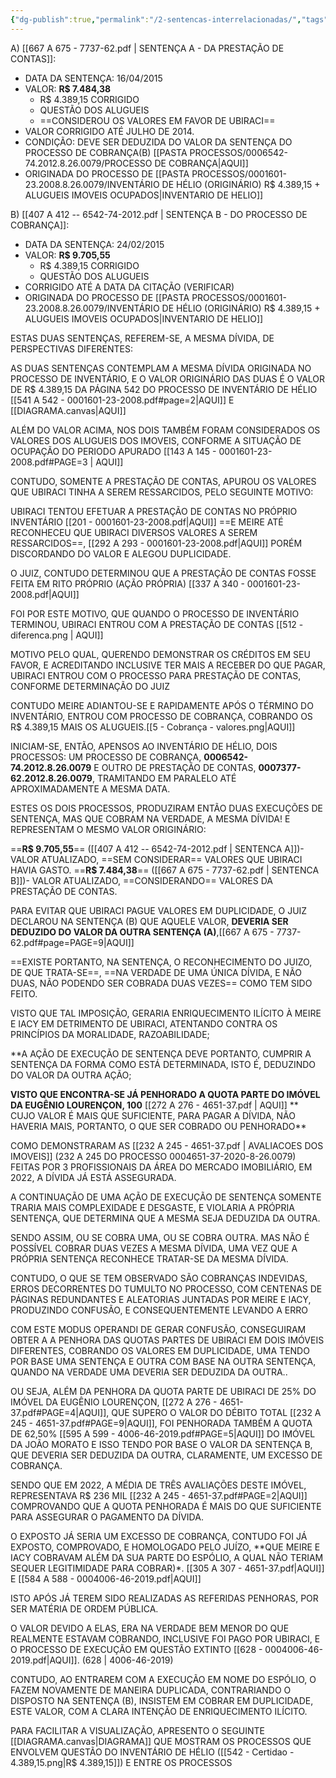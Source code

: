 ```yaml
---
{"dg-publish":true,"permalink":"/2-sentencas-interrelacionadas/","tags":["gardenEntry"]}
---
```


A) [[667 A 675 - 7737-62.pdf \| SENTENÇA A - DA PRESTAÇÃO DE CONTAS]]: 

- DATA DA SENTENÇA: 16/04/2015
- VALOR: **R$ 7.484,38** 
	- R$ 4.389,15 CORRIGIDO 
	- QUESTÃO DOS ALUGUEIS
	- ==CONSIDEROU OS VALORES EM FAVOR DE UBIRACI==
- VALOR CORRIGIDO ATÉ JULHO DE 2014.
- CONDIÇÃO: DEVE SER DEDUZIDA DO VALOR DA SENTENÇA DO PROCESSO DE COBRANÇA(B) [[PASTA PROCESSOS/0006542-74.2012.8.26.0079/PROCESSO DE COBRANÇA\|AQUI]]
- ORIGINADA DO PROCESSO DE [[PASTA PROCESSOS/0001601-23.2008.8.26.0079/INVENTÁRIO DE HÉLIO (ORIGINÁRIO) R$ 4.389,15 + ALUGUEIS IMOVEIS OCUPADOS\|INVENTARIO DE HELIO]]


B) [[407 A 412 -- 6542-74-2012.pdf \| SENTENÇA B - DO PROCESSO DE COBRANÇA]]:

- DATA DA SENTENÇA: 24/02/2015
- VALOR: **R$  9.705,55**
	- R$ 4.389,15 CORRIGIDO
	- QUESTÃO DOS ALUGUEIS
- CORRIGIDO ATÉ A DATA DA CITAÇÃO (VERIFICAR)
- ORIGINADA DO PROCESSO DE [[PASTA PROCESSOS/0001601-23.2008.8.26.0079/INVENTÁRIO DE HÉLIO (ORIGINÁRIO) R$ 4.389,15 + ALUGUEIS IMOVEIS OCUPADOS\|INVENTARIO DE HELIO]]


ESTAS DUAS SENTENÇAS, REFEREM-SE, A MESMA DÍVIDA, DE PERSPECTIVAS DIFERENTES:

AS DUAS SENTENÇAS CONTEMPLAM A MESMA DÍVIDA ORIGINADA NO PROCESSO DE INVENTÁRIO, E O VALOR ORIGINÁRIO DAS DUAS É O VALOR DE R$ 4.389,15 DA PÁGINA 542 DO PROCESSO DE INVENTÁRIO DE HÉLIO [[541 A 542 - 0001601-23-2008.pdf#page=2|AQUI]] E [[DIAGRAMA.canvas|AQUI]]

ALÉM DO VALOR ACIMA, NOS DOIS TAMBÉM FORAM CONSIDERADOS OS VALORES DOS ALUGUEIS DOS IMOVEIS, CONFORME A SITUAÇÃO DE OCUPAÇÃO DO PERIODO APURADO [[143 A 145 - 0001601-23-2008.pdf#PAGE=3 | AQUI]]

CONTUDO, SOMENTE A PRESTAÇÃO DE CONTAS, APUROU OS VALORES QUE UBIRACI TINHA A SEREM RESSARCIDOS, PELO SEGUINTE MOTIVO:

UBIRACI TENTOU EFETUAR A PRESTAÇÃO DE CONTAS NO PRÓPRIO INVENTÁRIO [[201 - 0001601-23-2008.pdf|AQUI]] ==E MEIRE ATÉ  RECONHECEU QUE UBIRACI  DIVERSOS VALORES A SEREM RESSARCIDOS==, [[292 A 293 - 0001601-23-2008.pdf|AQUI]] PORÉM DISCORDANDO DO VALOR E ALEGOU DUPLICIDADE.

O JUIZ, CONTUDO DETERMINOU QUE A PRESTAÇÃO DE CONTAS FOSSE FEITA EM RITO PRÓPRIO (AÇÃO PRÓPRIA) [[337 A 340 - 0001601-23-2008.pdf|AQUI]]

FOI POR ESTE MOTIVO, QUE QUANDO O PROCESSO DE INVENTÁRIO TERMINOU, UBIRACI ENTROU COM A PRESTAÇÃO DE CONTAS [[512 - diferenca.png \| AQUI]] 

MOTIVO PELO QUAL, QUERENDO DEMONSTRAR OS CRÉDITOS EM SEU FAVOR, E ACREDITANDO INCLUSIVE TER MAIS A RECEBER DO QUE PAGAR, UBIRACI ENTROU COM O PROCESSO PARA PRESTAÇÃO DE CONTAS, CONFORME DETERMINAÇÃO DO JUIZ

CONTUDO MEIRE ADIANTOU-SE E RAPIDAMENTE APÓS O TÉRMINO DO INVENTÁRIO, ENTROU COM PROCESSO DE COBRANÇA, COBRANDO OS R$ 4.389,15 MAIS OS ALUGUEIS.[[5 - Cobrança - valores.png|AQUI]]

INICIAM-SE, ENTÃO, APENSOS AO INVENTÁRIO DE HÉLIO, DOIS PROCESSOS: UM PROCESSO DE COBRANÇA, **0006542-74.2012.8.26.0079**  E OUTRO DE PRESTAÇÃO DE CONTAS, **0007377-62.2012.8.26.0079**, TRAMITANDO EM PARALELO ATÉ APROXIMADAMENTE A MESMA DATA.

ESTES OS DOIS PROCESSOS, PRODUZIRAM ENTÃO DUAS EXECUÇÕES DE SENTENÇA, MAS QUE COBRAM NA VERDADE, A MESMA DÍVIDA! E REPRESENTAM O MESMO VALOR ORIGINÁRIO:

==**R$ 9.705,55**== ([[407 A 412 -- 6542-74-2012.pdf \| SENTENCA A]])- VALOR ATUALIZADO, ==SEM CONSIDERAR== VALORES QUE UBIRACI HAVIA GASTO.
==**R$ 7.484,38**== ([[667 A 675 - 7737-62.pdf \| SENTENCA B]])- VALOR ATUALIZADO, ==CONSIDERANDO== VALORES DA PRESTAÇÃO DE CONTAS.

PARA EVITAR QUE UBIRACI PAGUE VALORES EM DUPLICIDADE, O JUIZ DECLAROU NA SENTENÇA (B) QUE AQUELE VALOR, **DEVERIA SER DEDUZIDO DO VALOR DA OUTRA SENTENÇA (A)**,[[667 A 675 - 7737-62.pdf#page=PAGE=9|AQUI]]

==EXISTE PORTANTO, NA SENTENÇA, O RECONHECIMENTO DO JUIZO, DE QUE TRATA-SE==, ==NA VERDADE DE UMA ÚNICA DÍVIDA, E NÃO DUAS, NÃO PODENDO SER COBRADA DUAS VEZES== COMO TEM SIDO FEITO.

VISTO QUE TAL IMPOSIÇÃO, GERARIA ENRIQUECIMENTO ILÍCITO À MEIRE E IACY EM DETRIMENTO DE UBIRACI, ATENTANDO CONTRA OS PRINCÍPIOS DA MORALIDADE,  RAZOABILIDADE;

**A AÇÃO DE EXECUÇÃO DE SENTENÇA DEVE PORTANTO, CUMPRIR A SENTENÇA DA FORMA COMO ESTÁ DETERMINADA, ISTO É, DEDUZINDO DO VALOR DA OUTRA AÇÃO; 

**VISTO QUE ENCONTRA-SE JÁ PENHORADO A QUOTA PARTE DO IMÓVEL DA EUGÊNIO LOURENÇON, 100** [[272 A 276 - 4651-37.pdf \| AQUI]] ** CUJO VALOR É MAIS QUE SUFICIENTE, PARA PAGAR A DÍVIDA, NÃO HAVERIA MAIS, PORTANTO, O QUE SER COBRADO OU PENHORADO**

COMO DEMONSTRARAM AS [[232 A 245 - 4651-37.pdf \| AVALIACOES DOS IMOVEIS]] (232 A 245 DO PROCESSO 0004651-37-2020-8-26.0079) FEITAS POR 3 PROFISSIONAIS DA ÁREA DO MERCADO IMOBILIÁRIO, EM 2022, A DÍVIDA JÁ ESTÁ ASSEGURADA.

A CONTINUAÇÃO DE UMA AÇÃO DE EXECUÇÃO DE SENTENÇA SOMENTE TRARIA MAIS COMPLEXIDADE E DESGASTE, E VIOLARIA A PRÓPRIA SENTENÇA, QUE DETERMINA QUE A MESMA SEJA DEDUZIDA DA OUTRA. 

SENDO ASSIM, OU SE COBRA UMA, OU SE COBRA OUTRA. MAS NÃO É POSSÍVEL COBRAR DUAS VEZES A MESMA DÍVIDA, UMA VEZ QUE A PRÓPRIA SENTENÇA RECONHECE TRATAR-SE DA MESMA DÍVIDA.

CONTUDO, O QUE SE TEM OBSERVADO SÃO COBRANÇAS INDEVIDAS, ERROS DECORRENTES DO TUMULTO NO PROCESSO, COM CENTENAS DE PÁGINAS REDUNDANTES E ALEATORIAS JUNTADAS POR MEIRE E IACY, PRODUZINDO CONFUSÃO, E CONSEQUENTEMENTE LEVANDO A ERRO

COM ESTE MODUS OPERANDI DE GERAR CONFUSÃO, CONSEGUIRAM OBTER A A PENHORA DAS QUOTAS PARTES DE UBIRACI EM DOIS IMÓVEIS DIFERENTES, COBRANDO OS VALORES EM DUPLICIDADE, UMA TENDO POR BASE UMA SENTENÇA E OUTRA COM BASE NA OUTRA SENTENÇA, QUANDO NA VERDADE UMA DEVERIA SER DEDUZIDA DA OUTRA..

OU SEJA, ALÉM DA PENHORA DA QUOTA PARTE DE UBIRACI DE 25% DO IMÓVEL DA EUGÊNIO LOURENÇON,  [[272 A 276 - 4651-37.pdf#PAGE=4|AQUI]], QUE SUPERO O VALOR DO DÉBITO TOTAL [[232 A 245 - 4651-37.pdf#PAGE=9|AQUI]], FOI PENHORADA TAMBÉM  A QUOTA DE 62,50% [[595 A 599 - 4006-46-2019.pdf#PAGE=5|AQUI]] DO IMÓVEL DA JOÃO MORATO E ISSO TENDO POR BASE O VALOR DA SENTENÇA B, QUE DEVERIA SER DEDUZIDA DA OUTRA, CLARAMENTE, UM EXCESSO DE COBRANÇA.

SENDO QUE EM 2022, A MÉDIA DE TRÊS AVALIAÇÕES DESTE IMÓVEL, REPRESENTAVA R$ 236 MIL [[232 A 245 - 4651-37.pdf#PAGE=2|AQUI]] COMPROVANDO QUE A QUOTA PENHORADA É MAIS DO QUE SUFICIENTE PARA ASSEGURAR O PAGAMENTO DA DÍVIDA. 

O EXPOSTO JÁ SERIA UM EXCESSO DE COBRANÇA, CONTUDO FOI JÁ EXPOSTO, COMPROVADO, E HOMOLOGADO PELO JUÍZO, **QUE MEIRE E IACY COBRAVAM ALÉM DA SUA PARTE DO ESPÓLIO, A QUAL NÃO TERIAM SEQUER LEGITIMIDADE PARA COBRAR)*.     [[305 A 307 - 4651-37.pdf|AQUI]] E [[584 A 588 - 0004006-46-2019.pdf|AQUI]]  

ISTO APÓS JÁ TEREM SIDO REALIZADAS AS REFERIDAS PENHORAS, POR SER MATÉRIA DE ORDEM PÚBLICA. 

O VALOR DEVIDO A ELAS, ERA NA VERDADE BEM MENOR DO QUE REALMENTE ESTAVAM COBRANDO, INCLUSIVE FOI PAGO POR UBIRACI, E O PROCESSO DE EXECUÇÃO EM QUESTÃO EXTINTO [[628 - 0004006-46-2019.pdf|AQUI]]. (628 | 4006-46-2019)

CONTUDO, AO ENTRAREM COM A EXECUÇÃO EM NOME DO ESPÓLIO, O FAZEM NOVAMENTE DE MANEIRA DUPLICADA, CONTRARIANDO O DISPOSTO NA SENTENÇA (B), INSISTEM EM COBRAR EM DUPLICIDADE, ESTE VALOR, COM A CLARA INTENÇÃO DE ENRIQUECIMENTO ILÍCITO. 

PARA FACILITAR A VISUALIZAÇÃO, APRESENTO O SEGUINTE [[DIAGRAMA.canvas|DIAGRAMA]] QUE MOSTRAM OS PROCESSOS QUE ENVOLVEM QUESTÃO DO INVENTÁRIO DE HÉLIO ([[542 - Certidao - 4.389,15.png|R$ 4.389,15]]) E ENTRE OS PROCESSOS






